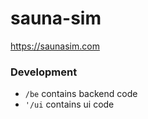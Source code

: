 # sauna-sim

https://saunasim.com

### Development
- `/be` contains backend code
- `'/ui` contains ui code